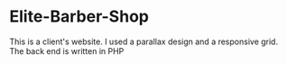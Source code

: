 # Elite-Barber-Shop
This is a client's website. I used a parallax design and a responsive grid. The back end is written in PHP
